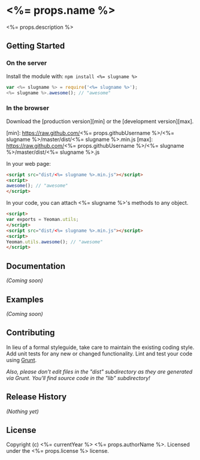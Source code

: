 # <%= props.name %>

<%= props.description %>

## Getting Started
### On the server
Install the module with: `npm install <%= slugname %>`

```javascript
var <%= slugname %> = require('<%= slugname %>');
<%= slugname %>.awesome(); // "awesome"
```

### In the browser
Download the [production version][min] or the [development version][max].

[min]: https://raw.github.com/<%= props.githubUsername %>/<%= slugname %>/master/dist/<%= slugname %>.min.js
[max]: https://raw.github.com/<%= props.githubUsername %>/<%= slugname %>/master/dist/<%= slugname %>.js

In your web page:

```html
<script src="dist/<%= slugname %>.min.js"></script>
<script>
awesome(); // "awesome"
</script>
```

In your code, you can attach <%= slugname %>'s methods to any object.

```html
<script>
var exports = Yeoman.utils;
</script>
<script src="dist/<%= slugname %>.min.js"></script>
<script>
Yeoman.utils.awesome(); // "awesome"
</script>
```

## Documentation
_(Coming soon)_

## Examples
_(Coming soon)_

## Contributing
In lieu of a formal styleguide, take care to maintain the existing coding style. Add unit tests for any new or changed functionality. Lint and test your code using [Grunt](http://gruntjs.com/).

_Also, please don't edit files in the "dist" subdirectory as they are generated via Grunt. You'll find source code in the "lib" subdirectory!_

## Release History
_(Nothing yet)_

## License
 
 Copyright (c) <%= currentYear %> <%= props.authorName %>. Licensed under the <%= props.license %> license.
